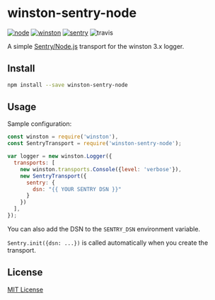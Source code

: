 # winston-sentry-node

[![node](https://img.shields.io/badge/node-6.x+-brightgreen.svg)][node-url]
[![winston](https://img.shields.io/badge/winston-3.x+-brightgreen.svg)][winston-url]
[![sentry](https://img.shields.io/badge/sentry-4.x+-brightgreen.svg)][sentry-url]
![travis](https://travis-ci.org/cjsheets/winston-sentry-node.svg?branch=master)


A simple [Sentry/Node.js](https://docs.sentry.io/platforms/node/) transport for the winston 3.x logger. 

## Install

```bash
npm install --save winston-sentry-node
```

## Usage

Sample configuration:

```js
const winston = require('winston'),
const SentryTransport = require('winston-sentry-node');

var logger = new winston.Logger({
  transports: [
    new winston.transports.Console({level: 'verbose'}),
    new SentryTransport({
      sentry: {
        dsn: "{{ YOUR SENTRY DSN }}"
      }
    })
  ],
});
```
You can also add the DSN to the `SENTRY_DSN` environment variable.

`Sentry.init({dsn: ...})` is called automatically when you create the transport.

## License

[MIT License][license-url]


[license-url]: LICENSE
[node-url]: https://nodejs.org
[sentry-url]: https://github.com/getsentry/sentry-javascript/tree/master/packages/node
[winston-url]: https://github.com/winstonjs/winston